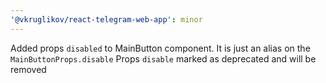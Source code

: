 ```yaml
---
'@vkruglikov/react-telegram-web-app': minor
---
```


Added props `disabled` to MainButton component. It is just an alias on the `MainButtonProps.disable`
Props `disable` marked as deprecated and will be removed
